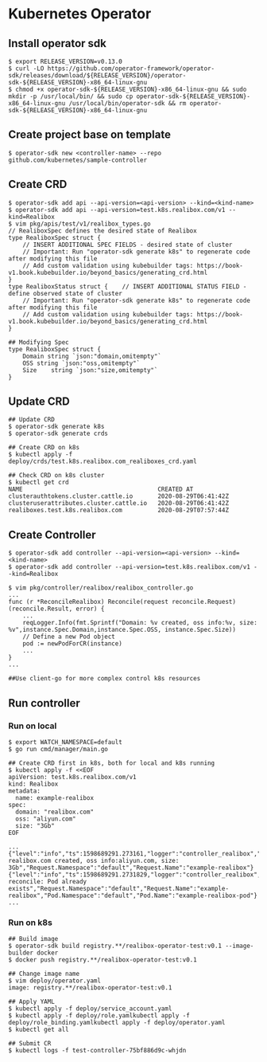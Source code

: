 Kubernetes Operator
===================

## Install operator sdk

    $ export RELEASE_VERSION=v0.13.0
    $ curl -LO https://github.com/operator-framework/operator-sdk/releases/download/${RELEASE_VERSION}/operator-sdk-${RELEASE_VERSION}-x86_64-linux-gnu
    $ chmod +x operator-sdk-${RELEASE_VERSION}-x86_64-linux-gnu && sudo mkdir -p /usr/local/bin/ && sudo cp operator-sdk-${RELEASE_VERSION}-x86_64-linux-gnu /usr/local/bin/operator-sdk && rm operator-sdk-${RELEASE_VERSION}-x86_64-linux-gnu

## Create project base on template

    $ operator-sdk new <controller-name> --repo github.com/kubernetes/sample-controller

## Create CRD

    $ operator-sdk add api --api-version=<api-version> --kind=<kind-name>
    $ operator-sdk add api --api-version=test.k8s.realibox.com/v1 --kind=Realibox
    $ vim pkg/apis/test/v1/realibox_types.go
    // RealiboxSpec defines the desired state of Realibox
    type RealiboxSpec struct {
        // INSERT ADDITIONAL SPEC FIELDS - desired state of cluster
        // Important: Run "operator-sdk generate k8s" to regenerate code after modifying this file
        // Add custom validation using kubebuilder tags: https://book-v1.book.kubebuilder.io/beyond_basics/generating_crd.html
    }
    type RealiboxStatus struct {    // INSERT ADDITIONAL STATUS FIELD - define observed state of cluster
        // Important: Run "operator-sdk generate k8s" to regenerate code after modifying this file
        // Add custom validation using kubebuilder tags: https://book-v1.book.kubebuilder.io/beyond_basics/generating_crd.html
    }

    ## Modifying Spec
    type RealiboxSpec struct {
        Domain string `json:"domain,omitempty"`
        OSS string `json:"oss,omitempty"`
        Size    string `json:"size,omitempty"`
    }

## Update CRD

    ## Update CRD
    $ operator-sdk generate k8s
    $ operator-sdk generate crds

    ## Create CRD on k8s
    $ kubectl apply -f deploy/crds/test.k8s.realibox.com_realiboxes_crd.yaml

    ## Check CRD on k8s cluster
    $ kubectl get crd
    NAME                                      CREATED AT
    clusterauthtokens.cluster.cattle.io       2020-08-29T06:41:42Z
    clusteruserattributes.cluster.cattle.io   2020-08-29T06:41:42Z
    realiboxes.test.k8s.realibox.com          2020-08-29T07:57:44Z

## Create Controller

    $ operator-sdk add controller --api-version=<api-version> --kind=<kind-name>
    $ operator-sdk add controller --api-version=test.k8s.realibox.com/v1 --kind=Realibox

    $ vim pkg/controller/realibox/realibox_controller.go
    ...
    func (r *ReconcileRealibox) Reconcile(request reconcile.Request) (reconcile.Result, error) {
        ...
        reqLogger.Info(fmt.Sprintf("Domain: %v created, oss info:%v, size: %v",instance.Spec.Domain,instance.Spec.OSS, instance.Spec.Size))
        // Define a new Pod object
        pod := newPodForCR(instance)
        ...
    }
    ...

    ##Use client-go for more complex control k8s resources

## Run controller
### Run on local

    $ export WATCH_NAMESPACE=default
    $ go run cmd/manager/main.go

    ## Create CRD first in k8s, both for local and k8s running
    $ kubectl apply -f <<EOF
    apiVersion: test.k8s.realibox.com/v1
    kind: Realibox
    metadata:
      name: example-realibox
    spec:
      domain: "realibox.com"
      oss: "aliyun.com"
      size: "3Gb"
    EOF

    ...
    {"level":"info","ts":1598689291.273161,"logger":"controller_realibox","msg":"Domain: realibox.com created, oss info:aliyun.com, size: 3Gb","Request.Namespace":"default","Request.Name":"example-realibox"}
    {"level":"info","ts":1598689291.2731829,"logger":"controller_realibox","msg":"Skip reconcile: Pod already exists","Request.Namespace":"default","Request.Name":"example-realibox","Pod.Namespace":"default","Pod.Name":"example-realibox-pod"}
    ...

### Run on k8s

    ## Build image
    $ operator-sdk build registry.**/realibox-operator-test:v0.1 --image-builder docker
    $ docker push registry.**/realibox-operator-test:v0.1

    ## Change image name
    $ vim deploy/operator.yaml
    image: registry.**/realibox-operator-test:v0.1

    ## Apply YAML
    $ kubectl apply -f deploy/service_account.yaml
    $ kubectl apply -f deploy/role.yamlkubectl apply -f deploy/role_binding.yamlkubectl apply -f deploy/operator.yaml
    $ kubectl get all

    ## Submit CR
    $ kubectl logs -f test-controller-75bf886d9c-whjdn
